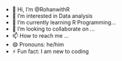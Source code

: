 - 👋 Hi, I’m @RohanwithR
- 👀 I’m interested in Data analysis
- 🌱 I’m currently learning R Programming...
- 💞️ I’m looking to collaborate on ...
- 📫 How to reach me ...
- 😄 Pronouns: he/him
- ⚡ Fun fact: I am new to coding

<!---
RohanwithR/RohanwithR is a ✨ special ✨ repository because its `README.md` (this file) appears on your GitHub profile.
You can click the Preview link to take a look at your changes.
--->
